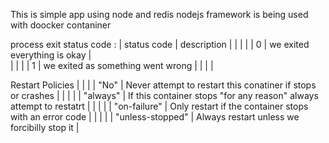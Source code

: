 This is simple app using node and redis 
nodejs framework is being used with doocker contaniner


process exit status code :
|  status code | description                            |
|              |                                        |
|       0      | we exited everything is okay           |    
|              |                                        |
|       1      | we exited as something went wrong      |
|              |                                        |


Restart Policies
|                       |                                                                               |
|  "No"                 |  Never attempt to restart this conatiner if stops or crashes                  |
|                       |                                                                               |
|  "always"             | If this container stops "for any reason" always attempt to restatrt           |
|                       |                                                                               |
|  "on-failure"         |  Only restart if the container stops with an error code                       |
|                       |                                                                               |
|  "unless-stopped"     | Always restart unless we forcibilly stop it                                   |

